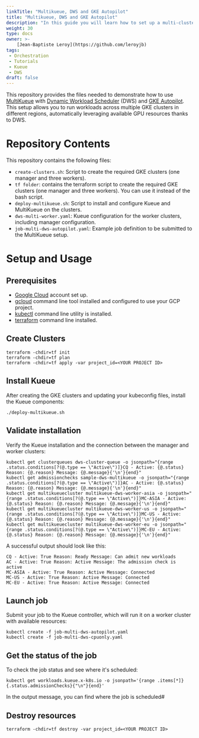 ```yaml
---
linkTitle: "Multikueue, DWS and GKE Autopilot"
title: "Multikueue, DWS and GKE Autopilot"
description: "In this guide you will learn how to set up a multi-cluster environment where job computation is distributed across three GKE clusters in different regions using MultiKueue, Dynamic Workload Scheduler (DWS), and GKE Autopilot."
weight: 30
type: docs
owner: >-
    [Jean-Baptiste Leroy](https://github.com/leroyjb)
tags:
 - Orchestration
 - Tutorials
 - Kueue
 - DWS
draft: false
---
```


This repository provides the files needed to demonstrate how to use [MultiKueue](https://kueue.sigs.k8s.io/docs/concepts/multikueue/) with [Dynamic Workload Scheduler](https://cloud.google.com/blog/products/compute/introducing-dynamic-workload-scheduler?e=48754805) (DWS) and [GKE Autopilot](https://cloud.google.com/kubernetes-engine/docs/concepts/autopilot-overview).  This setup allows you to run workloads across multiple GKE clusters in different regions, automatically leveraging available GPU resources thanks to DWS.


# Repository Contents

This repository contains the following files:

* `create-clusters.sh`: Script to create the required GKE clusters (one manager and three workers).
* `tf folder`: contains the terraform script to create the required GKE clusters (one manager and three workers). You can use it instead of the bash script.
* `deploy-multikueue.sh`: Script to install and configure Kueue and MultiKueue on the clusters.
* `dws-multi-worker.yaml`: Kueue configuration for the worker clusters, including manager configuration.
* `job-multi-dws-autopilot.yaml`: Example job definition to be submitted to the MultiKueue setup.

# Setup and Usage

## Prerequisites
- [Google Cloud](https://cloud.google.com/) account set up.
- [gcloud](https://pypi.org/project/gcloud/) command line tool installed and configured to use your GCP project.
- [kubectl](https://kubernetes.io/docs/tasks/tools/) command line utility is installed.
- [terraform](https://developer.hashicorp.com/terraform/install) command line installed.

## Create Clusters

```
terraform -chdir=tf init
terraform -chdir=tf plan
terraform -chdir=tf apply -var project_id=<YOUR PROJECT ID>
```

## Install Kueue

After creating the GKE clusters and updating your kubeconfig files, install the Kueue components:

```
./deploy-multikueue.sh  
```

## Validate installation

Verify the Kueue installation and the connection between the manager and worker clusters:

```
kubectl get clusterqueues dws-cluster-queue -o jsonpath="{range .status.conditions[?(@.type == \"Active\")]}CQ - Active: {@.status} Reason: {@.reason} Message: {@.message}{'\n'}{end}"
kubectl get admissionchecks sample-dws-multikueue -o jsonpath="{range .status.conditions[?(@.type == \"Active\")]}AC - Active: {@.status} Reason: {@.reason} Message: {@.message}{'\n'}{end}"
kubectl get multikueuecluster multikueue-dws-worker-asia -o jsonpath="{range .status.conditions[?(@.type == \"Active\")]}MC-ASIA - Active: {@.status} Reason: {@.reason} Message: {@.message}{'\n'}{end}"
kubectl get multikueuecluster multikueue-dws-worker-us -o jsonpath="{range .status.conditions[?(@.type == \"Active\")]}MC-US - Active: {@.status} Reason: {@.reason} Message: {@.message}{'\n'}{end}"
kubectl get multikueuecluster multikueue-dws-worker-eu -o jsonpath="{range .status.conditions[?(@.type == \"Active\")]}MC-EU - Active: {@.status} Reason: {@.reason} Message: {@.message}{'\n'}{end}"
```

A successful output should look like this:

```
CQ - Active: True Reason: Ready Message: Can admit new workloads
AC - Active: True Reason: Active Message: The admission check is active
MC-ASIA - Active: True Reason: Active Message: Connected
MC-US - Active: True Reason: Active Message: Connected
MC-EU - Active: True Reason: Active Message: Connected
```

## Launch job

Submit your job to the Kueue controller, which will run it on a worker cluster with available resources:

```
kubectl create -f job-multi-dws-autopilot.yaml
kubectl create -f job-multi-dws-cpuonly.yaml
```

## Get the status of the job

To check the job status and see where it's scheduled:

```
kubectl get workloads.kueue.x-k8s.io -o jsonpath='{range .items[*]}{.status.admissionChecks}{"\n"}{end}'
```

In the output message, you can find where the job is scheduled#

## Destroy resources


```
terraform -chdir=tf destroy -var project_id=<YOUR PROJECT ID>
```


